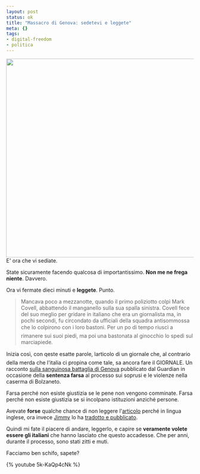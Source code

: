 ```yaml
--- 
layout: post
status: ok
title: "Massacro di Genova: sedetevi e leggete"
meta: {}
tags: 
- digital-freedom
- politica
---
```

<img alt="" src="http://farm4.static.flickr.com/3074/2668708101_a03a482ae4_o.gif" class="aligncenter" width="550" height="534" />
E' ora che vi sediate.  
  
State sicuramente facendo qualcosa di importantissimo. **Non me ne frega niente**. Davvero.  
  
Ora vi fermate dieci minuti e **leggete**. Punto.  
  
> Mancava poco a mezzanotte, quando il primo poliziotto colpì Mark Covell, abbattendo il manganello sulla sua spalla sinistra. Covell fece del suo meglio per gridare in italiano che era un giornalista ma, in pochi secondi, fu circondato da ufficiali della squadra antisommossa che lo colpirono con i loro bastoni. Per un po di tempo riuscì a rimanere sui suoi piedi, ma poi una bastonata al ginocchio lo spedì sul marciapiede.  
  
Inizia così, con qeste esatte parole,  larticolo di un giornale che, al contrario della merda che l'italia ci propina come tale, sa ancora fare il GIORNALE. Un racconto [sulla sanguinosa battaglia di Genova](http://www.guardian.co.uk/world/2008/jul/17/italy.g8) pubblicato dal Guardian in occasione della **sentenza farsa** al processo sui soprusi e le violenze nella caserma di Bolzaneto.  
  
Farsa perché non esiste giustizia se le pene non vengono comminate. Farsa perché non esiste giustizia se si incolpano istituzioni anziché persone.  
  
Avevate **forse** qualche chance di non leggere l'[articolo](http://www.guardian.co.uk/world/2008/jul/17/italy.g8) perché in lingua inglese, ora invece [Jimmy](http://7girello.net/2008/07/macellerie-messicane/) lo ha [tradotto e pubblicato](http://7girello.net/2008/07/macellerie-messicane/).  
  
Quindi mi fate il piacere di andare, leggerlo, e capire se **veramente volete essere gli italiani** che hanno lasciato che questo accadesse. Che per anni, durante il processo, sono stati zitti e muti.  
  
Facciamo ben schifo, sapete?  
  
{% youtube 5k-KaQp4cNk %}
 
